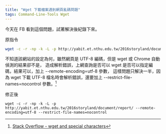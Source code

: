 ```yaml
---
title: "Wget 下載檔案遇到網頁亂碼問題"
tags: Command-Line-Tools Wget
---
```


今天在 FB 看到這個問題，試著解決後紀錄下來。

原指令

```bash
wget -c -r -np -k -L -p http://yabit.et.nthu.edu.tw/2016storyland/document/report/
```

不知道該網站的設定為何，雖然網頁是 UTF-8 編碼，但是 wget 或 Chrome 自動偵測的結果卻不是，
造成解析錯誤，上網查詢是否可以 wget 是否可以指定編碼，結果可以，加上 --remote-encoding=utf-8 參數，
這樣問題只解決一半，因為 wget 下載 UTF-8 檔名時會解析錯誤，還要加上 --restrict-file-names=nocontrol 參數。[^1]

修正後

```
wget -c -r -np -k -L -p http://yabit.et.nthu.edu.tw/2016storyland/document/report/ --remote-encoding=utf-8 --restrict-file-names=nocontrol
```

[^1]: [Stack Overflow - wget and special characters](https://stackoverflow.com/questions/11350310/wget-and-special-characters)
